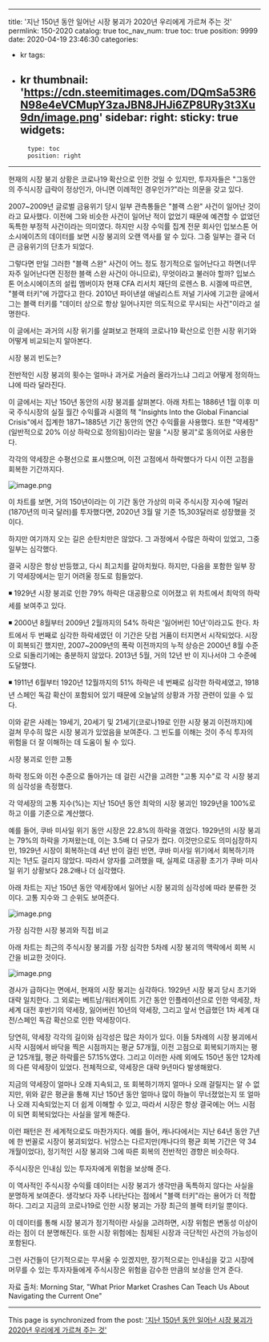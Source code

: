 
---
title: '지난 150년 동안 일어난 시장 붕괴가 2020년 우리에게 가르쳐 주는 것'
permlink: 150-2020
catalog: true
toc_nav_num: true
toc: true
position: 9999
date: 2020-04-19 23:46:30
categories:
- kr
tags:
- kr
thumbnail: 'https://cdn.steemitimages.com/DQmSa53R6N98e4eVCMupY3zaJBN8JHJi6ZP8URy3t3Xu9dn/image.png'
sidebar:
    right:
        sticky: true
widgets:
    -
        type: toc
        position: right
---


현재의 시장 붕괴 상황은 코로나19 확산으로 인한 것일 수 있지만, 투자자들은 "그동안의 주식시장 급락이 정상인가, 아니면 이례적인 경우인가?"라는 의문을 갖고 있다.

 

2007~2009년 글로벌 금융위기 당시 일부 관측통들은 "블랙 스완" 사건이 일어난 것이라고 묘사했다. 이전에 그와 비슷한 사건이 일어난 적이 없었기 때문에 예견할 수 없었던 독특한 부정적 사건이라는 의미였다. 하지만 시장 수익률 집계 전문 회사인 입보스톤 어소시에이츠의 데이터를 보면 시장 붕괴의 오랜 역사를 알 수 있다. 그중 일부는 결국 더 큰 금융위기의 단초가 되었다.

 

그렇다면 만일 그러한 "블랙 스완" 사건이 어느 정도 정기적으로 일어난다고 하면(너무 자주 일어난다면 진정한 블랙 스완 사건이 아니므로), 무엇이라고 불러야 할까? 입보스톤 어소시에이츠의 설립 멤버이자 현재 CFA 리서치 재단의 로렌스 B. 시겔에 따르면, "블랙 터키"에 가깝다고 한다. 2010년 파이낸셜 애널리스트 저널 기사에 기고한 글에서 그는 블랙 터키를 "데이터 상으로 항상 일어나지만 의도적으로 무시되는 사건"이라고 설명한다.

 

이 글에서는 과거의 시장 위기를 살펴보고 현재의 코로나19 확산으로 인한 시장 위기와 어떻게 비교되는지 알아본다.

 

시장 붕괴 빈도는?

 

전반적인 시장 붕괴의 횟수는 얼마나 과거로 거슬러 올라가느냐 그리고 어떻게 정의하느냐에 따라 달라진다.

 

이 글에서는 지난 150년 동안의 시장 붕괴를 살펴본다. 아래 차트는 1886년 1월 이후 미국 주식시장의 실질 월간 수익률과 시겔의 책 "Insights Into the Global Financial Crisis"에서 집계한 1871~1885년 기간 동안의 연간 수익률을 사용했다. 또한 "약세장"(일반적으로 20% 이상 하락으로 정의됨)이라는 말을 "시장 붕괴"로 동의어로 사용한다.

 

각각의 약세장은 수평선으로 표시했으며, 이전 고점에서 하락했다가 다시 이전 고점을 회복한 기간까지다.

 

![image.png](https://cdn.steemitimages.com/DQmSa53R6N98e4eVCMupY3zaJBN8JHJi6ZP8URy3t3Xu9dn/image.png)


 

이 차트를 보면, 거의 150년이라는 이 기간 동안 가상의 미국 주식시장 지수에 1달러(1870년의 미국 달러)를 투자했다면, 2020년 3월 말 기준 15,303달러로 성장했을 것이다.

 

하지만 여기까지 오는 길은 순탄치만은 않았다. 그 과정에서 수많은 하락이 있었고, 그중 일부는 심각했다.

 

결국 시장은 항상 반등했고, 다시 최고치를 갈아치웠다. 하지만, 다음을 포함한 일부 장기 약세장에서는 믿기 어려울 정도로 힘들었다.

 

◾ 1929년 시장 붕괴로 인한 79% 하락은 대공황으로 이어졌고 위 차트에서 최악의 하락세를 보여주고 있다.

 

◾ 2000년 8월부터 2009년 2월까지의 54% 하락은 '잃어버린 10년'이라고도 한다. 차트에서 두 번째로 심각한 하락세였던 이 기간은 닷컴 거품이 터지면서 시작되었다. 시장이 회복되긴 했지만, 2007~2009년의 폭락 이전까지의 누적 상승은 2000년 8월 수준으로 되돌리기에는 충분하지 않았다. 2013년 5월, 거의 12년 반 이 지나서야 그 수준에 도달했다.

 

◾ 1911년 6월부터 1920년 12월까지의 51% 하락은 네 번째로 심각한 하락세였고, 1918년 스페인 독감 확산이 포함되어 있기 때문에 오늘날의 상황과 가장 관련이 있을 수 있다.

 

이와 같은 사례는 19세기, 20세기 및 21세기(코로나19로 인한 시장 붕괴 이전까지)에 걸쳐 무수히 많은 시장 붕괴가 있었음을 보여준다. 그 빈도를 이해는 것이 주식 투자의 위험을 더 잘 이해하는 데 도움이 될 수 있다.

 

시장 붕괴로 인한 고통

 

하락 정도와 이전 수준으로 돌아가는 데 걸린 시간을 고려한 "고통 지수"로 각 시장 붕괴의 심각성을 측정했다.

 

각 약세장의 고통 지수(%)는 지난 150년 동안 최악의 시장 붕괴인 1929년을 100%로 하고 이를 기준으로 계산했다. 

 

예를 들어, 쿠바 미사일 위기 동안 시장은 22.8%의 하락을 겪었다. 1929년의 시장 붕괴는 79%의 하락을 가져왔는데, 이는 3.5배 더 규모가 컸다. 이것만으로도 의미심장하지만, 1929년 시장이 회복하는데 4년 반이 걸린 반면, 쿠바 미사일 위기에서 회복하기까지는 1년도 걸리지 않았다. 따라서 양자를 고려했을 때, 실제로 대공황 초기가 쿠바 미사일 위기 상황보다 28.2배나 더 심각했다.

 

아래 차트는 지난 150년 동안 약세장에서 일어난 시장 붕괴의 심각성에 따라 분류한 것이다. 고통 지수와 그 순위도 보여준다.

 


![image.png](https://cdn.steemitimages.com/DQmasySBGBcRrDf6f3P33PWbSCpuUA61NHE2jbq44TvcQQE/image.png)

 

가장 심각한 시장 붕괴와 직접 비교

 

아래 차트는 최근의 주식시장 붕괴를 가장 심각한 5차례 시장 붕괴의 맥락에서 회복 시간을 비교한 것이다.

 

![image.png](https://cdn.steemitimages.com/DQmT93yBRwQdrHZW4WMuszdj7fa5ujTW6sehBsW4QGCYkAM/image.png)


 

경사가 급하다는 면에서, 현재의 시장 붕괴는 심각하다. 1929년 시장 붕괴 당시 초기와 대략 일치한다. 그 외로는 베트남/워터게이트 기간 동안 인플레이션으로 인한 약세장, 차 세계 대전 후반기의 약세장, 잃어버린 10년의 약세장, 그리고 앞서 언급했던 1차 세계 대전/스페인 독감 확산으로 인한 약세장이다.

 

당연히, 약세장 각각의 길이와 심각성은 많은 차이가 있다. 이들 5차례의 시장 붕괴에서 시작 시점에서 바닥을 찍은 시점까지는 평균 57개월, 이전 고점으로 회복되기까지는 평균 125개월, 평균 하락률은 57.15%였다. 그리고 이러한 사례 외에도 150년 동안 12차례의 다른 약세장이 있었다. 전체적으로, 약세장은 대략 9년마다 발생해왔다.

 

지금의 약세장이 얼마나 오래 지속되고, 또 회복하기까지 얼마나 오래 걸릴지는 알 수 없지만, 위와 같은 평균을 통해 지난 150년 동안 얼마나 많이 하늘이 무너졌었는지 또 얼마나 오래 지속되었는지 더 쉽게 이해할 수 있고, 따라서 시장은 항상 결국에는 어느 시점이 되면 회복되었다는 사실을 알게 해준다.

 

이런 패턴은 전 세계적으로도 마찬가지다. 예를 들어, 캐나다에서는 지난 64년 동안 7년에 한 번꼴로 시장이 붕괴되었다. 뉘앙스는 다르지만(캐나다의 평균 회복 기간은 약 34개월이었다), 정기적인 시장 붕괴와 그에 따른 회복의 전반적인 경향은 비슷하다.

 

주식시장은 인내심 있는 투자자에게 위험을 보상해 준다.

 

이 역사적인 주식시장 수익률 데이터는 시장 붕괴가 생각만큼 독특하지 않다는 사실을 분명하게 보여준다. 생각보다 자주 나타난다는 점에서 "블랙 터키"라는 용어가 더 적합하다. 그리고 지금의 코로나19로 인한 시장 붕괴는 가장 최근의 블랙 터키일 뿐이다.

 

이 데이터를 통해 시장 붕괴가 정기적이란 사실을 고려하면, 시장 위험은 변동성 이상이라는 점이 더 분명해진다. 또한 시장 위험에는 침체된 시장과 극단적인 사건의 가능성이 포함된다.

 

그런 사건들이 단기적으로는 무서울 수 있겠지만, 장기적으로는 인내심을 갖고 시장에 머무를 수 있는 투자자들에게 주식시장은 위험을 감수한 만큼의 보상을 안겨 준다. 

 

자료 출처: Morning Star, "What Prior Market Crashes Can Teach Us About Navigating the Current One"

- - -

This page is synchronized from the post: ['지난 150년 동안 일어난 시장 붕괴가 2020년 우리에게 가르쳐 주는 것'](https://steemit.com/@pius.pius/150-2020)
